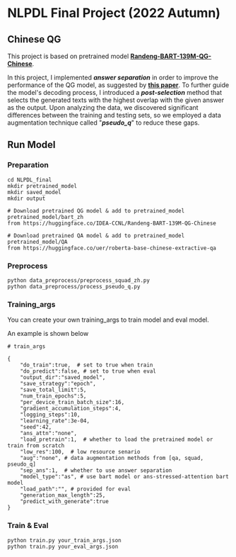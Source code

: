 # NLPDL Final Project (2022 Autumn)
## Chinese QG ##

This project is based on pretrained model [**Randeng-BART-139M-QG-Chinese**](https://huggingface.co/IDEA-CCNL/Randeng-BART-139M-QG-Chinese). 

In this project, I implemented ***answer separation*** in order to improve the performance of the QG model, as suggested by [**this paper**](https://arxiv.org/pdf/1809.02393.pdf). To further guide the model's decoding process, I introduced a ***post-selection*** method that selects the generated texts with the highest overlap with the given answer as the output. Upon analyzing the data, we discovered significant differences between the training and testing sets, so we employed a data augmentation technique called "***pseudo_q***" to reduce these gaps. 

## Run Model ##

### Preparation ###
```
cd NLPDL_final 
mkdir pretrained_model 
mkdir saved_model 
mkdir output 

# Download pretrained QG model & add to pretrained_model
pretrained_model/bart_zh 
from https://huggingface.co/IDEA-CCNL/Randeng-BART-139M-QG-Chinese

# Download pretrained QA model & add to pretrained_model
pretrained_model/QA 
from https://huggingface.co/uer/roberta-base-chinese-extractive-qa
```

### Preprocess ###
```
python data_preprocess/preprocess_squad_zh.py
python data_preprocess/process_pseudo_q.py
```

### Training_args ###
You can create your own training_args to train model and eval model.

An example is shown below
```
# train_args

{
    "do_train":true,  # set to true when train
    "do_predict":false, # set to true when eval
    "output_dir":"saved_model",
    "save_strategy":"epoch",
    "save_total_limit":5,
    "num_train_epochs":5,
    "per_device_train_batch_size":16,
    "gradient_accumulation_steps":4,
    "logging_steps":10,
    "learning_rate":3e-04,
    "seed":42,
    "ans_attn":"none",
    "load_pretrain":1,  # whether to load the pretrained model or train from scratch
    "low_res":100,  # low resource senario
    "aug":"none", # data augmentation methods from [qa, squad, pseudo_q]
    "sep_ans":1,  # whether to use answer separation
    "model_type":"as", # use bart model or ans-stressed-attention bart model
    "load_path":"", # provided for eval
    "generation_max_length":25,
    "predict_with_generate":true
}

```

### Train & Eval ###
```
python train.py your_train_args.json
python train.py your_eval_args.json
```


